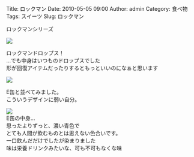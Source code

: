 Title: ロックマン
Date: 2010-05-05 09:00
Author: admin
Category: 食べ物
Tags: スイーツ
Slug: ロックマン

ロックマンシリーズ

[![](http://farm5.static.flickr.com/4069/4577367879_381b10e1d7_m.jpg)](http://www.flickr.com/photos/46200029@N06/4577367879/)  
  
ロックマンドロップス！  
…でも中身はいつものドロップスでした  
形が回復アイテムだったりするともっといいのになぁと思います

[![](http://farm5.static.flickr.com/4023/4578000546_e23c96a67d_m.jpg)](http://www.flickr.com/photos/46200029@N06/4578000546/)  
  
E缶と並べてみました。  
こういうデザインに弱い自分。

[![](http://farm5.static.flickr.com/4060/4578001026_e4d4e4497a_m.jpg)](http://www.flickr.com/photos/46200029@N06/4578001026/)  
E缶の中身…  
思ったよりずっと、濃い青色で  
とても人間が飲むものとは思えない色合いです。  
一口飲んだだけでしたが染まりました  
味は栄養ドリンクみたいな、可も不可もなくな味
